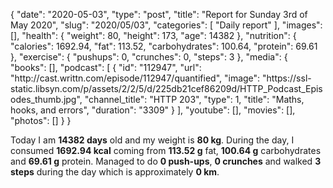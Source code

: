 {
    "date": "2020-05-03",
    "type": "post",
    "title": "Report for Sunday 3rd of May 2020",
    "slug": "2020\/05\/03",
    "categories": [
        "Daily report"
    ],
    "images": [],
    "health": {
        "weight": 80,
        "height": 173,
        "age": 14382
    },
    "nutrition": {
        "calories": 1692.94,
        "fat": 113.52,
        "carbohydrates": 100.64,
        "protein": 69.61
    },
    "exercise": {
        "pushups": 0,
        "crunches": 0,
        "steps": 3
    },
    "media": {
        "books": [],
        "podcast": [
            {
                "id": "112947",
                "url": "http:\/\/cast.writtn.com\/episode\/112947\/quantified",
                "image": "https:\/\/ssl-static.libsyn.com\/p\/assets\/2\/2\/5\/d\/225db21cef86209d\/HTTP_Podcast_Episodes_thumb.jpg",
                "channel_title": "HTTP 203",
                "type": 1,
                "title": "Maths, hooks, and errors",
                "duration": "3309"
            }
        ],
        "youtube": [],
        "movies": [],
        "photos": []
    }
}

Today I am <strong>14382 days</strong> old and my weight is <strong>80 kg</strong>. During the day, I consumed <strong>1692.94 kcal</strong> coming from <strong>113.52 g</strong> fat, <strong>100.64 g</strong> carbohydrates and <strong>69.61 g</strong> protein. Managed to do <strong>0 push-ups</strong>, <strong>0 crunches</strong> and walked <strong>3 steps</strong> during the day which is approximately <strong>0 km</strong>.